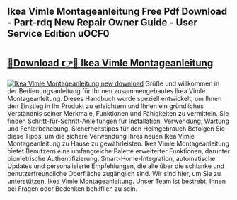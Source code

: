 ## Ikea Vimle Montageanleitung Free Pdf Download - Part-rdq New Repair Owner Guide - User Service Edition uOCF0

# <h2><a href="http://df7kvze.blite.top/?on=Ikea+Vimle+Montageanleitung">🔗Download 👉🔴 Ikea Vimle Montageanleitung</a></h2>

[![Ikea Vimle Montageanleitung new download](https://i.imgur.com/lujVjoI.png)](http://df7kvze.blite.top/?on=Ikea+Vimle+Montageanleitung)
Grüße und willkommen in der Bedienungsanleitung für Ihr neu zusammengebautes Ikea Vimle Montageanleitung. Dieses Handbuch wurde speziell entwickelt, um Ihnen den Einstieg in Ihr Produkt zu erleichtern und Ihnen ein gründliches Verständnis seiner Merkmale, Funktionen und Fähigkeiten zu vermitteln. Sie finden Schritt-für-Schritt-Anleitungen für Installation, Verwendung, Wartung und Fehlerbehebung. Sicherheitstipps für den Heimgebrauch Befolgen Sie diese Tipps, um die sichere Verwendung Ihres neuen Ikea Vimle Montageanleitung zu Hause zu gewährleisten. Ikea Vimle Montageanleitung bietet Benutzern eine umfangreiche Palette erweiterter Funktionen, darunter biometrische Authentifizierung, Smart-Home-Integration, automatische Updates und personalisierte Empfehlungen, die alle über die schlanke und benutzerfreundliche Oberfläche zugänglich sind. Wir sind hier, um Sie zu unterstützen, Ikea Vimle Montageanleitung. Unser Team ist bestrebt, Ihnen bei Fragen oder Bedenken behilflich zu sein.
